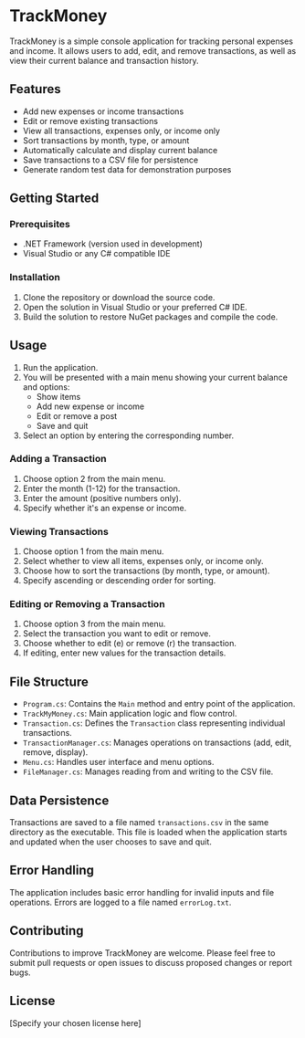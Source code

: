 # TrackMoney

TrackMoney is a simple console application for tracking personal expenses and income. It allows users to add, edit, and remove transactions, as well as view their current balance and transaction history.

## Features

- Add new expenses or income transactions
- Edit or remove existing transactions
- View all transactions, expenses only, or income only
- Sort transactions by month, type, or amount
- Automatically calculate and display current balance
- Save transactions to a CSV file for persistence
- Generate random test data for demonstration purposes

## Getting Started

### Prerequisites

- .NET Framework (version used in development)
- Visual Studio or any C# compatible IDE

### Installation

1. Clone the repository or download the source code.
2. Open the solution in Visual Studio or your preferred C# IDE.
3. Build the solution to restore NuGet packages and compile the code.

## Usage

1. Run the application.
2. You will be presented with a main menu showing your current balance and options:
   - Show items
   - Add new expense or income
   - Edit or remove a post
   - Save and quit
3. Select an option by entering the corresponding number.

### Adding a Transaction

1. Choose option 2 from the main menu.
2. Enter the month (1-12) for the transaction.
3. Enter the amount (positive numbers only).
4. Specify whether it's an expense or income.

### Viewing Transactions

1. Choose option 1 from the main menu.
2. Select whether to view all items, expenses only, or income only.
3. Choose how to sort the transactions (by month, type, or amount).
4. Specify ascending or descending order for sorting.

### Editing or Removing a Transaction

1. Choose option 3 from the main menu.
2. Select the transaction you want to edit or remove.
3. Choose whether to edit (e) or remove (r) the transaction.
4. If editing, enter new values for the transaction details.

## File Structure

- `Program.cs`: Contains the `Main` method and entry point of the application.
- `TrackMyMoney.cs`: Main application logic and flow control.
- `Transaction.cs`: Defines the `Transaction` class representing individual transactions.
- `TransactionManager.cs`: Manages operations on transactions (add, edit, remove, display).
- `Menu.cs`: Handles user interface and menu options.
- `FileManager.cs`: Manages reading from and writing to the CSV file.

## Data Persistence

Transactions are saved to a file named `transactions.csv` in the same directory as the executable. This file is loaded when the application starts and updated when the user chooses to save and quit.

## Error Handling

The application includes basic error handling for invalid inputs and file operations. Errors are logged to a file named `errorLog.txt`.

## Contributing

Contributions to improve TrackMoney are welcome. Please feel free to submit pull requests or open issues to discuss proposed changes or report bugs.

## License

[Specify your chosen license here]

